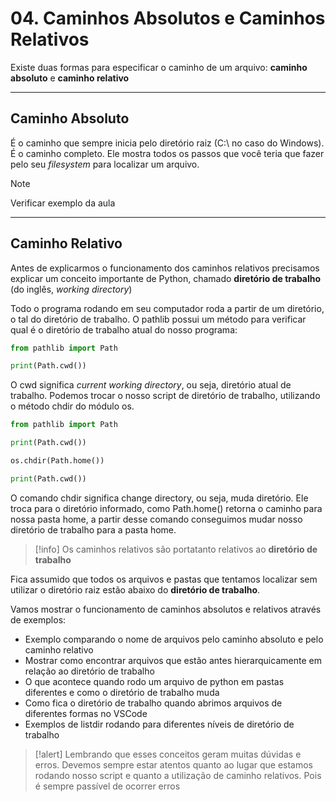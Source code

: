 # 04. Caminhos Absolutos e Caminhos Relativos

Existe duas formas para especificar o caminho de um arquivo: **caminho absoluto** e **caminho relativo**

___

## Caminho Absoluto
É o caminho que sempre inicia pelo diretório raiz (C:\\ no caso do Windows). É o caminho completo. Ele mostra todos os passos que você teria que fazer pelo seu _filesystem_ para localizar um arquivo. 


> [!note]
> Verificar exemplo da aula

___

## Caminho Relativo
Antes de explicarmos o funcionamento dos caminhos relativos precisamos explicar um conceito importante de Python, chamado **diretório de trabalho** (do inglês, _working directory_)

Todo o programa rodando em seu computador roda a partir de um diretório, o tal do diretório de trabalho. O pathlib possui um método para verificar qual é o diretório de trabalho atual do nosso programa:

```python
from pathlib import Path

print(Path.cwd())
```

O cwd significa _current working directory_, ou seja, diretório atual de trabalho. Podemos trocar o nosso script de diretório de trabalho, utilizando o método chdir do módulo os.

```python
from pathlib import Path

print(Path.cwd())

os.chdir(Path.home())

print(Path.cwd())
```

O comando chdir significa change directory, ou seja, muda diretório. Ele troca para o diretório informado, como Path.home() retorna o caminho para nossa pasta home, a partir desse comando conseguimos mudar nosso diretório de trabalho para a pasta home.

> [!info]
> Os caminhos relativos são portatanto relativos ao **diretório de trabalho**

Fica assumido que todos os arquivos e pastas que tentamos localizar sem utilizar o diretório raiz estão abaixo do **diretório de trabalho**.

Vamos mostrar o funcionamento de caminhos absolutos e relativos através de exemplos:
 - Exemplo comparando o nome de arquivos pelo caminho absoluto e pelo caminho relativo
 - Mostrar como encontrar arquivos que estão antes hierarquicamente em relação ao diretório de trabalho
 - O que acontece quando rodo um arquivo de python em pastas diferentes e como o diretório de trabalho muda
 - Como fica o diretório de trabalho quando abrimos arquivos de diferentes formas no VSCode
 - Exemplos de listdir rodando para diferentes níveis de diretório de trabalho


> [!alert]
> Lembrando que esses conceitos geram muitas dúvidas e erros. Devemos sempre estar atentos quanto ao lugar que estamos rodando nosso script e quanto a utilização de caminho relativos. Pois é sempre passível de ocorrer erros



